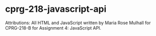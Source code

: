 # cprg-218-javascript-api

Attributions: All HTML and JavaScript written by Maria Rose Mulhall for CPRG-218-B for Assignment 4: JavaScript API. 
